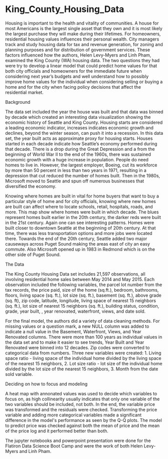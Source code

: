 # King_County_Housing_Data

Housing is important to the health and vitality of communities. A house for most Americans is the largest single asset that they own and it is most likely the largest purchase they will make during their lifetimes. For homeowners, residential housing values influences their personal wealth. City managers track and study housing data for tax and revenue generation, for zoning and planning purposes and for distribution of government services. These factors influenced how the authors, Helen Levy-Myers and Linh Pham, examined the King County (WA) housing data. The two questions they had were try to develop a linear model that could predict home values for that both city officials and homeowners for the immediate future when considering next year’s budgets and well understand how to possibly improve home values for the individual when considering selling or buying a home and for the city when facing policy decisions that affect the residential market.

Background

The data set included the year the house was built and that data was binned by decade which created an interesting data visualization showing the economic history of Seattle and King County. Housing starts are considered a leading economic indicator, increases indicates economic growth and declines, beyond the winter season, can push it into a recession. In this data set, the year built acts as approximate proxy for housing starts. Houses started in each decade indicate how Seattle’s economy performed during that decade. There is a drop during the Great Depression and a from the beginning of World War II to the end of the 1960s, there was sustained economic growth with a huge increase in population. People do need homes to live in. However, the largest employer, Boeing, cut its workforce by more than 50 percent in less than two years in 1971, resulting in a depression that cut reduced the number of homes built. Then in the 1980s, Microsoft moved to Seattle and spun off numerous businesses that diversified the economy.

Knowing where homes are built in vital for home buyers that want to buy a particular style of home and for city officials, knowing where new homes are built can affect where to locate schools, retail, hospitals, roads, and more. This map show where homes were built in which decade. The blues represent homes built earlier in the 20th century, the darker reds were built in the 21st century. Again one can see interesting patterns. Homes were built closer to downtown Seattle at the beginning of 20th century. At that time, there was less transportation options and more jobs were located there. Towards the end of the 20th century, Seattle added two major causeways across Puget Sound making the areas east of city an easy commute. Also Microsoft opened up in 1983 in Redmond which is on the other side of Puget Sound. 

The Data

The King County Housing Data set includes 21,597 observations, all involving residential home sales between May 2014 and May 2015. Each observation included the following variables, the parcel lot number from the tax records, the price paid, size of the home (sq.ft.), bedroom, bathrooms, floors, living space (sq. ft.), lot size (sq. ft.), basement (sq. ft.), above grade (sq. ft), zip code, latitude, longitude, living space of nearest 15 neighbors (sq. ft.), lot size of nearest 15 neighbors (sq. ft.), building status, condition, grade, year built, , year renovated, waterfront, views, and date sold.

For the final model, the authors did a variety of data cleaning methods. For missing values or a question mark, a new NULL column was added to indicate a null value in the Basement, Waterfront, Views, and Year Renovated columns. There were more than 100 years as individual values in the data set and to make it easier to see trends, Year Built and Year Renovated were binned into 12 decades. Zip codes were converted to categorical data from numbers. Three new variables were created: 1. Living space ratio - living space of the individual home divided by the living space of the nearest 15 neighbors, 2. Lot size ratio - lot size of the individual home divided by the lot size of the nearest 15 neighbors, 3. Month from the date sold variable.

Deciding on how to focus and modeling

A heat map with annonated values was used to decide which variables to focus on, as high collinearity usually indicates that only one variable of the two variables should be included, not both. In the end, the variable price was transformed and the residuals were checked. Transforming the price variable and adding more categorical variables made a significant difference in the model's performance as seen by the Q-Q plots. The model to predict price was checked against both the mean of price and the mean of the price log and it performed better than both. 


The jupyter notebooks and powerpoint presentation were done for the Flatiron Data Science Boot Camp and were the work of both Helen Levy-Myers and Linh Pham. 
